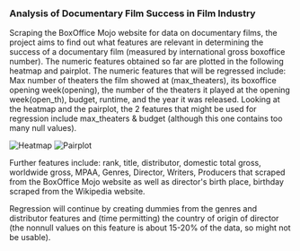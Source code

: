 ### Analysis of Documentary Film Success in Film Industry

Scraping the BoxOffice Mojo website for data on documentary films, the project aims to find out what features are relevant
in determining the success of a documentary film (measured by international gross boxoffice number). The numeric features 
obtained so far are plotted in the following heatmap and pairplot. The numeric features that will be regressed include: 
Max number of theaters the film showed at (max_theaters), its boxoffice opening week(opening), the number of the theaters it played at
the opening week(open_th), budget, runtime, and the year it was released. Looking at the heatmap and the pairplot, the 2 features 
that might be used for regression include max_theaters & budget (although this one contains too many null values). 

![Heatmap](https://github.com/zey-o/Lin_Reg/blob/main/Lin_reg_heatmap.png)
![Pairplot](https://github.com/zey-o/Lin_Reg/blob/main/Lin_reg_pairplot.png)

Further features include: rank, title, distributor, domestic total gross, worldwide gross, MPAA, Genres, 
Director, Writers, Producers that scraped from the BoxOffice Mojo website as well as director's birth place, birthday 
scraped from the Wikipedia website. 

Regression will continue by creating dummies from the genres and distributor features and (time permitting) the country of origin of 
director (the nonnull values on this feature is about 15-20% of the data, so might not be usable). 
